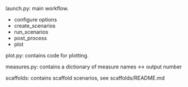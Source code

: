 launch.py: main workflow.

- configure options
- create_scenarios
- run_scenarios
- post_process
- plot

plot.py: contains code for plotting.

measures.py: contains a dictionary of measure names <-> output number 

scaffolds: contains scaffold scenarios, see scaffolds/README.md
